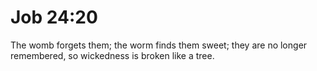 # Job 24:20

The womb forgets them; the worm finds them sweet; they are no longer remembered, so wickedness is broken like a tree.
